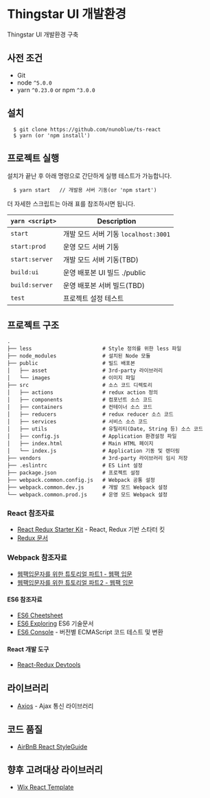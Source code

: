 # Thingstar UI 개발환경
Thingstar UI 개발환경 구축 
## 사전 조건
* Git
* node `^5.0.0`
* yarn `^0.23.0` or npm `^3.0.0`


## 설치
```
  $ git clone https://github.com/nunoblue/ts-react
  $ yarn (or 'npm install')
```

## 프로젝트 실행
설치가 끝난 후 아래 명령으로 간단하게 실행 테스트가 가능합니다.
```
  $ yarn start   // 개발용 서버 기동(or 'npm start') 
```

더 자세한 스크립트는 아래 표를 참조하시면 됩니다.

|`yarn <script>`    |Description|
|-------------------|-----------|
|`start`            |개발 모드 서버 기동 `localhost:3001`|
|`start:prod`       |운영 모드 서버 기동|
|`start:server`     |개발 모드 서버 기동(TBD)|
|`build:ui`         |운영 배포본 UI 빌드 ./public|
|`build:server`     |운영 배포본 서버 빌드(TBD)|
|`test`             |프로젝트 설정 테스트|



## 프로젝트 구조
```
.
├── less                       # Style 정의를 위한 less 파일
├── node_modules               # 설치된 Node 모듈
├── public                     # 빌드 배포본
│   ├── asset                  # 3rd-party 라이브러리
│   └── images                 # 이미지 파일
├── src                        # 소스 코드 디렉토리
│   ├── actions                # redux action 정의
│   ├── components             # 컴포넌트 소스 코드
│   ├── containers             # 컨테이너 소스 코드
│   ├── reducers               # redux reducer 소스 코드
│   ├── services               # 서비스 소스 코드
│   ├── utils                  # 유틸리티(Date, String 등) 소스 코드 
│   ├── config.js              # Application 환경설정 파일
│   ├── index.html             # Main HTML 페이지
│   └── index.js               # Application 기동 및 렌더링
├── vendors                    # 3rd-party 라이브러리 임시 저장
├── .eslintrc                  # ES Lint 설정
├── package.json               # 프로젝트 설정
├── webpack.common.config.js   # Webpack 공통 설정
├── webpack.common.dev.js      # 개발 모드 Webpack 설정
└── webpack.common.prod.js     # 운영 모드 Webpack 설정
```

### React 참조자료
- [React Redux Starter Kit](https://github.com/davezuko/react-redux-starter-kit) - React, Redux 기반 스타터 킷
- [Redux 문서](https://dobbit.github.io/redux/)

### Webpack 참조자료
- [웹팩입문자를 위한 튜토리얼 파트1 - 웹팩 입문](https://github.com/AriaFallah/WebpackTutorial/tree/master/ko-arahansa/part1)
- [웹팩입문자를 위한 튜토리얼 파트2 - 웹팩 입문](https://github.com/AriaFallah/WebpackTutorial/tree/master/ko-arahansa/part2)

#### ES6 참조자료
- [ES6 Cheetsheet](https://github.com/DrkSephy/es6-cheatsheet/blob/master/README_ko.md)
- [ES6 Exploring](http://exploringjs.com/es6/) ES6 기술문서
- [ES6 Console](https://es6console.com/) - 버전별 ECMAScript 코드 테스트 및 변환

#### React 개발 도구
- [React-Redux Devtools](https://chrome.google.com/webstore/detail/redux-devtools/lmhkpmbekcpmknklioeibfkpmmfibljd)

## 라이브러리
- [Axios](https://github.com/mzabriskie/axios) - Ajax 통신 라이브러리

## 코드 품질
- [AirBnB React StyleGuide](https://github.com/airbnb/javascript/tree/master/react)

## 향후 고려대상 라이브러리
- [Wix React Template](https://github.com/wix/react-templates)